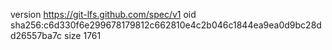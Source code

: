 version https://git-lfs.github.com/spec/v1
oid sha256:c6d330f6e299678179812c662810e4c2b046c1844ea9ea0d9bc28dd26557ba7c
size 1761
